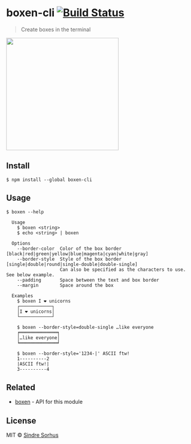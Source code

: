 # boxen-cli [![Build Status](https://travis-ci.org/sindresorhus/boxen-cli.svg?branch=master)](https://travis-ci.org/sindresorhus/boxen-cli)

> Create boxes in the terminal

<img src="https://github.com/sindresorhus/boxen/blob/master/screenshot.png" width="300">


## Install

```
$ npm install --global boxen-cli
```


## Usage

```
$ boxen --help

  Usage
    $ boxen <string>
    $ echo <string> | boxen

  Options
    --border-color  Color of the box border [black|red|green|yellow|blue|magenta|cyan|white|gray]
    --border-style  Style of the box border [single|double|round|single-double|double-single]
                    Can also be specified as the characters to use. See below example.
    --padding       Space between the text and box border
    --margin        Space around the box

  Examples
    $ boxen I ❤ unicorns
    ┌────────────┐
    │I ❤ unicorns│
    └────────────┘

    $ boxen --border-style=double-single …like everyone
    ╒══════════════╕
    │…like everyone│
    ╘══════════════╛

    $ boxen --border-style='1234-|' ASCII ftw!
    1----------2
    |ASCII ftw!|
    3----------4
```


## Related

- [boxen](https://github.com/sindresorhus/boxen) - API for this module


## License

MIT © [Sindre Sorhus](http://sindresorhus.com)
